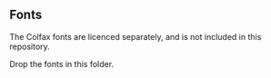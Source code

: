 ## Fonts

The Colfax fonts are licenced separately, and is not included in this repository. 

Drop the fonts in this folder.


